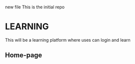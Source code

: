 new file
This is the initial repo
# LEARNING
This will be a learning platform where uses can login and learn
## Home-page
